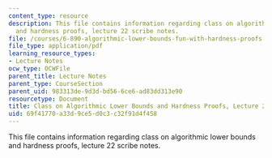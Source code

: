 ```yaml
---
content_type: resource
description: This file contains information regarding class on algorithmic lower bounds
  and hardness proofs, lecture 22 scribe notes.
file: /courses/6-890-algorithmic-lower-bounds-fun-with-hardness-proofs-fall-2014/69f41770a33d9ce5d0c3c32f91d4f458_MIT6_890F14_Lec22.pdf
file_type: application/pdf
learning_resource_types:
- Lecture Notes
ocw_type: OCWFile
parent_title: Lecture Notes
parent_type: CourseSection
parent_uid: 983313de-9d3d-bd56-6ce6-ad83dd313e90
resourcetype: Document
title: Class on Algorithmic Lower Bounds and Hardness Proofs, Lecture 22 Scribe Notes
uid: 69f41770-a33d-9ce5-d0c3-c32f91d4f458
---
```

This file contains information regarding class on algorithmic lower bounds and hardness proofs, lecture 22 scribe notes.